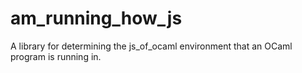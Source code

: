 # am_running_how_js
A library for determining the js_of_ocaml environment that an OCaml program is running in.
